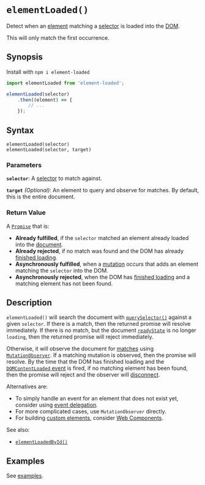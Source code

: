 # `elementLoaded()`

Detect when an [element](https://developer.mozilla.org/en-US/docs/Web/API/HTMLElement)
matching a [selector](https://developer.mozilla.org/en-US/docs/Web/CSS/CSS_Selectors)
is loaded into the [DOM](https://developer.mozilla.org/en-US/docs/Web/API/Document_Object_Model).

This will only match the first occurrence.

## Synopsis

Install with `npm i element-loaded`

```javascript
import elementLoaded from 'element-loaded';

elementLoaded(selector)
    .then((element) => {
        // ...
    });
```

## Syntax
```
elementLoaded(selector)
elementLoaded(selector, target)
```

### Parameters

**`selector`**: A [selector](https://developer.mozilla.org/en-US/docs/Web/CSS/CSS_Selectors) to match against.

**`target`** *(Optional)*: An element to query and observe for matches. By default, this is the entire document.

### Return Value

A [`Promise`](https://developer.mozilla.org/en-US/docs/Web/JavaScript/Reference/Global_Objects/Promise) that is:

 * **Already fulfilled**, if the `selector` matched an element already loaded
   into the
   [document](https://developer.mozilla.org/en-US/docs/Web/API/Window/document).
 * **Already rejected**, if no match was found and the DOM has already
   [finished
   loading](https://developer.mozilla.org/en-US/docs/Web/API/Document/readyState).
 * **Asynchronously fulfilled**, when a
   [mutation](https://developer.mozilla.org/en-US/docs/Web/API/MutationObserver)
   occurs that adds an element matching the `selector` into the DOM.
 * **Asynchronously rejected**, when the DOM has [finished
   loading](https://developer.mozilla.org/en-US/docs/Web/API/Window/DOMContentLoaded_event)
   and a matching element has not been found.

## Description

`elementLoaded()` will search the document with
[`querySelector()`](https://developer.mozilla.org/en-US/docs/Web/API/Document/querySelector)
against a given `selector`. If there is a match, then the returned promise will
resolve immediately. If there is no match, but the document
[`readyState`](https://developer.mozilla.org/en-US/docs/Web/API/Document/readyState)
is no longer `loading`, then the returned promise will reject immediately.

Otherwise, it will observe the document for
[matches](https://developer.mozilla.org/en-US/docs/Web/API/Element/matches)
using
[`MutationObserver`](https://developer.mozilla.org/en-US/docs/Web/API/MutationObserver).
If a matching mutation is observed, then the promise will resolve. By the time
that the DOM has finished loading and the [`DOMContentLoaded`
event](https://developer.mozilla.org/en-US/docs/Web/API/Window/DOMContentLoaded_event)
is fired, if no matching element has been found, then the promise will reject
and the observer will
[disconnect](https://developer.mozilla.org/en-US/docs/Web/API/MutationObserver/disconnect).

Alternatives are:

  * To simply handle an event for an element that does not exist yet, consider using
    [event delegation](https://developer.mozilla.org/en-US/docs/Learn/JavaScript/Building_blocks/Events).
  * For more complicated cases, use `MutationObserver` directly.
  * For building [custom elements](https://developer.mozilla.org/en-US/docs/Web/API/Web_components/Using_custom_elements),
    consider [Web Components](https://developer.mozilla.org/en-US/docs/Web/API/Web_components).


See also:

  * [`elementLoadedById()`](https://github.com/bezborodow/element-loaded-by-id)

## Examples

See [examples](https://bezborodow.github.io/element-loaded/examples/).
